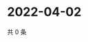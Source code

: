 # 2022-04-02

共 0 条

<!-- BEGIN WEIBO -->
<!-- 最后更新时间 Sat Apr 02 2022 00:01:48 GMT+0800 (China Standard Time) -->

<!-- END WEIBO -->

